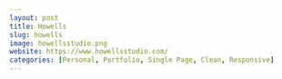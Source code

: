 ```yaml
---
layout: post
title: Howells
slug: howells
image: howellsstudio.png
website: https://www.howellsstudio.com/
categories: [Personal, Portfolio, Single Page, Clean, Responsive]
---
```

